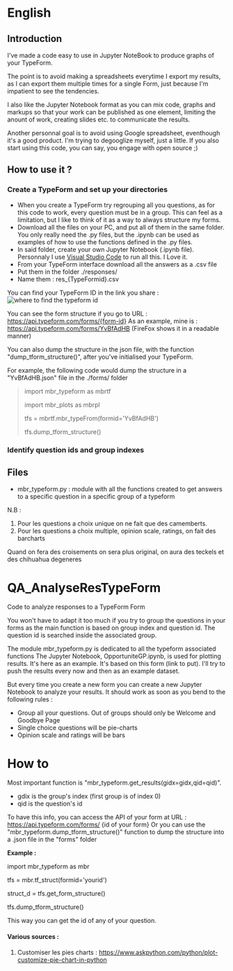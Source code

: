 # English
## Introduction
I've made a code easy to use in Jupyter NoteBook to produce graphs of your TypeForm.

The point is to avoid making a spreadsheets everytime I export my results, as I can export them multiple times for a single Form, just because I'm impatient to see the tendencies.

I also like the Jupyter Notebook format as you can mix code, graphs and markups so that your work can be published as one element, limiting the anount of work, creating slides etc. to communicate the results.

Another personnal goal is to avoid using Google spreadsheet, eventhough it's a good product. I'm trying to degooglize myself, just a little. If you also start using this code, you can say, you engage with open source ;)

## How to use it ?
### Create a TypeForm and set up your directories
- When you create a TypeForm try regrouping all you questions, as for this code to work, every question must be in a group. This can feel as a limitation, but I like to think of it as a way to always structure my forms.
- Download all the files on your PC, and put all of them in the same folder. You only really need the .py files, but the .ipynb can be used as examples of how to use the functions defined in the .py files.
- In said folder, create your own Jupyter Notebook (.ipynb file). Personnaly I use [Visual Studio Code](https://code.visualstudio.com/) to run all this. I Love it.
- From your TypeForm interface download all the answers as a .csv file
- Put them in the folder ./responses/
- Name them : res_{TypeFormid}.csv

You can find your TypeForm ID in the link you share :
![where to find the typeform id](https://maximorose.eu/Ressources/TypeFormID.png)

You can see the form structure if you go to URL : https://api.typeform.com/forms/{form-id}
As an example, mine is : https://api.typeform.com/forms/YvBfAdHB (FireFox shows it in a readable manner)

You can also dump the structure in the json file, with the function "dump_tform_structure()", after you've initialised your TypeForm.

For example, the following code would dump the structure in a "YvBfAdHB.json" file in the ./forms/ folder
> import mbr_typeform as mbrtf
> 
> import mbr_plots as mbrpl
> 
> tfs = mbrtf.mbr_typeFrom(formid='YvBfAdHB')
> 
> tfs.dump_tform_structure()


### Identify question ids and group indexes


## Files
- mbr_typeform.py : module with all the functions created to get answers to a specific question in a specific group of a typeform 



N.B : 

1. Pour les questions a choix unique on ne fait que des camemberts.
1. Pour les questions a choix multiple, opinion scale, ratings, on fait des barcharts

Quand on fera des croisements on sera plus original, on aura des teckels et des chihuahua degeneres



# QA_AnalyseResTypeForm
Code to analyze responses to a TypeForm Form

You won't have to adapt it too much if you try to group the questions in your forms as the main function is based on group index and question id. The question id is searched inside the associated group.

The  module mbr_typeform.py is dedicated to all the typeform associated functions
The Jupyter Notebook, OpportuniteGP.ipynb, is used for plotting results. It's here as an example. It's based on this form (link to put). I'll try to push the results every now and then as an example dataset.

But every time you create a new form you can create a new Jupyter Notebook to analyze your results. It should work as soon as you bend to the following rules :
- Group all your questions. Out of groups should only be Welcome and Goodbye Page
- Single choice questions will be pie-charts
- Opinion scale and ratings will be bars



# How to
Most important function is "mbr_typeform.get_results(gidx=gidx,qid=qid)".
- gdix is the group's index (first group is of index 0)
- qid is the question's id

To have this info, you can access the API of your form at URL : https://api.typeform.com/forms/ {id of your form}
Or you can use the "mbr_typeform.dump_tform_structure()" function to dump the structure into a .json file in the "forms" folder

__Example :__

import mbr_typeform as mbr

tfs = mbr.tf_struct(formid='yourid')

struct_d = tfs.get_form_structure()

tfs.dump_tform_structure()



This way you can get the id of any of your question.





#### Various sources :
1. Customiser les pies charts : https://www.askpython.com/python/plot-customize-pie-chart-in-python
